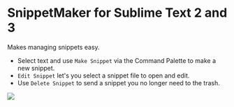 SnippetMaker for Sublime Text 2 and 3
========

Makes managing snippets easy.

* Select text and use `Make Snippet` via the Command Palette to make a new snippet.
* `Edit Snippet` let's you select a snippet file to open and edit.
* Use `Delete Snippet` to send a snippet you no longer need to the trash.

![](https://raw.githubusercontent.com/jugyo/SublimeSnippetMaker/master/demo.gif)
